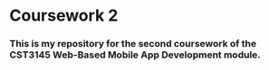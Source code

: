 # Coursework 2

### This is my repository for the second coursework of the CST3145 Web-Based Mobile App Development module.
